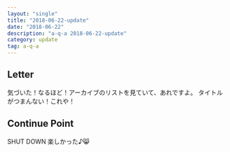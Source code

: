 ```yaml
---
layout: "single"
title: "2018-06-22-update"
date: "2018-06-22"
description: "a-q-a 2018-06-22-update"
category: update
tag: a-q-a
---
```


## Letter
気づいた！なるほど！アーカイブのリストを見ていて、あれですよ。
タイトルがつまんない！これや！

## Continue Point

SHUT DOWN
楽しかった♪:smile_cat:
